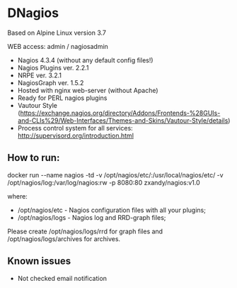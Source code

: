 # DNagios

Based on Alpine Linux version 3.7

WEB access: admin / nagiosadmin

  *  Nagios 4.3.4 (without any default config files!)
  *  Nagios Plugins ver. 2.2.1
  *  NRPE ver. 3.2.1
  *  NagiosGraph ver. 1.5.2
  *  Hosted with nginx web-server (without Apache)
  *  Ready for PERL nagios plugins
  *  Vautour Style (https://exchange.nagios.org/directory/Addons/Frontends-%28GUIs-and-CLIs%29/Web-Interfaces/Themes-and-Skins/Vautour-Style/details)
  *  Process control system for all services: http://supervisord.org/introduction.html

## How to run:

docker run --name nagios -td -v /opt/nagios/etc/:/usr/local/nagios/etc/ -v /opt/nagios/log:/var/log/nagios:rw -p 8080:80 zxandy/nagios:v1.0

where:

* /opt/nagios/etc - Nagios configuration files with all your plugins;
* /opt/nagios/logs - Nagios log and RRD-graph files;

Please create /opt/nagios/logs/rrd for graph files and /opt/nagios/logs/archives for archives.

## Known issues
 
  * Not checked email notification